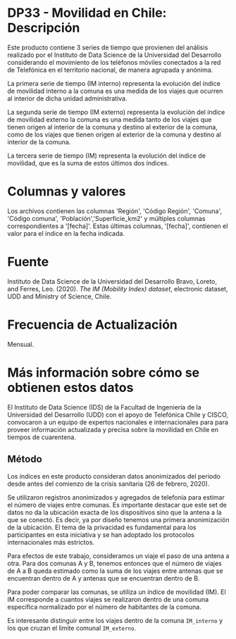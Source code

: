 # DP33 - Movilidad en Chile: Descripción
Este producto contiene 3 series de tiempo que provienen del análisis realizado por el Instituto de Data Science de la Universidad del Desarrollo considerando el movimiento de los teléfonos móviles conectados a la red de Telefónica en el territorio nacional, de manera agrupada y anónima.  

La primera serie de tiempo (IM interno) representa la evolución del índice de movilidad interno a la comuna es una medida de los viajes que ocurren al interior de dicha unidad administrativa.  

La segunda serie de tiempo (IM externo) representa la evolución del índice de movilidad externo la comuna es una medida tanto de los viajes que tienen origen al interior de la comuna y destino al exterior de la comuna, como de los viajes que tienen origen al exterior de la comuna y destino al interior de la comuna.

La tercera serie de tiempo (IM) representa la evolución del índice de movilidad, que es la suma de estos últimos dos índices.

# Columnas y valores
Los archivos contienen las columnas 'Región', 'Código Región', 'Comuna', 'Código comuna', 'Población','Superficie_km2' y múltiples columnas correspondientes a '[fecha]'. Estas últimas columnas, '[fecha]', contienen el valor para el índice en la fecha indicada.

# Fuente
Instituto de Data Science de la Universidad del Desarrollo Bravo, Loreto, and Ferres, Leo. (2020). *The IM (Mobility Index) dataset*, electronic dataset, UDD and Ministry of Science, Chile.

# Frecuencia de Actualización
Mensual.

# Más información sobre cómo se obtienen estos datos
El Instituto de Data Science (IDS) de la Facultad de Ingeniería de la Universidad del Desarrollo (UDD) con el apoyo de Telefónica Chile y CISCO, convocaron a un equipo de expertos nacionales e internacionales para para proveer información actualizada y precisa sobre la movilidad en Chile en tiempos de cuarentena.

## Método
Los índices en este producto consideran datos anonimizados del periodo desde antes del comienzo de la crisis sanitaria (26 de febrero, 2020).

Se utilizaron registros anonimizados y agregados de telefonía para estimar el número de viajes entre comunas.  Es importante destacar que este set de datos no da la ubicación exacta de los dispositivos sino que la antena a la que se conectó. Es decir, ya por diseño tenemos una primera anonimización de la ubicación. El tema de la privacidad es fundamental para los participantes en esta iniciativa y se han adoptado los protocolos internacionales más estrictos.

Para efectos de este trabajo, consideramos un viaje el paso de una antena a otra. Para dos comunas A y B, tenemos entonces que el número de viajes de A a B queda estimado como la suma de los viajes entre antenas que se encuentran dentro de A y antenas que se encuentran dentro de B.

Para poder comparar las comunas, se utiliza un índice de movilidad (IM). El IM corresponde a cuantos viajes se realizaron dentro de una comuna específica normalizado por el número de habitantes de la comuna.

Es interesante distinguir entre los viajes dentro de la comuna `IM_interno` y los que cruzan el límite comunal `IM_externo`.

